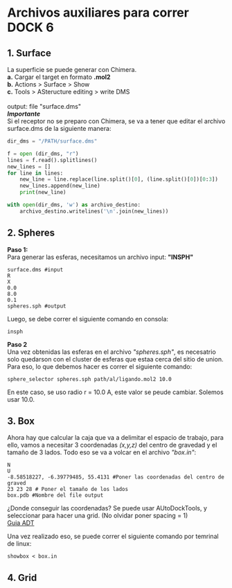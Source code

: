 # Archivos auxiliares para correr DOCK 6
## 1. Surface
La superficie se puede generar con Chimera. <br>
**a.** Cargar el target en formato **.mol2** <br>
**b.** Actions > Surface > Show <br>
**c.** Tools > ASteructure editing > write DMS <br>
<br>
output: file "surface.dms"<br>
***Importante***<br>
Si el receptor no se preparo con Chimera, se va a tener que editar el archivo surface.dms de la siguiente manera: <br>
```Python
dir_dms = "/PATH/surface.dms"

f = open (dir_dms, "r")
lines = f.read().splitlines()
new_lines = []
for line in lines:
    new_line = line.replace(line.split()[0], (line.split()[0])[0:3])
    new_lines.append(new_line)
    print(new_line)

with open(dir_dms, 'w') as archivo_destino:
    archivo_destino.writelines('\n'.join(new_lines))
```

## 2. Spheres
**Paso 1:**<br>
Para generar las esferas, necesitamos un archivo input: **"INSPH"**
```
surface.dms #input
R
X
0.0
8.0
0.1
spheres.sph #output
```
Luego, se debe correr el siguiente comando en consola:
```
insph
```
**Paso 2**<br>
Una vez obtenidas las esferas en el archivo *"spheres.sph"*, es necesatrio solo quedarson con el cluster de esferas que estaa cerca del sitio de union.<br>
Para eso, lo que debemos hacer es correr el siguiente comando:
```
sphere_selector spheres.sph path/al/ligando.mol2 10.0
```
En este caso, se uso radio r = 10.0 A, este valor se peude cambiar. Solemos usar 10.0.

## 3. Box
Ahora hay que calcular la caja que va a delimitar el espacio de trabajo, para ello, vamos a necesitar 3 coordenadas *(x,y,z)* del centro de gravedad y el tamaño de 3 lados. Todo eso se va a volcar en el archivo *"box.in"*:
```
N
U
-8.58518227, -6.39779485, 55.4131 #Poner las coordenadas del centro de graved
23 23 28 # Poner el tamaño de los lados
box.pdb #Nombre del file output
```
¿Donde conseguir las coordenadas? Se puede usar AUtoDockTools, y seleccionar para hacer una grid. (No olvidar poner spacing = 1)<br>
[Guia ADT](adt.md) <br>

Una vez realizado eso, se puede correr el siguiente comando por temrinal de linux:
```
showbox < box.in
```

## 4. Grid

